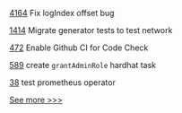
[4164](https://github.com/hyperledger/besu/pull/4164) Fix logIndex offset bug

[1414](https://github.com/hyperledger/caliper/pull/1414) Migrate generator tests to test network

[472](https://github.com/hyperledger/cello/pull/472) Enable Github CI for Code Check

[589](https://github.com/hyperledger-labs/blockchain-carbon-accounting/pull/589) create `grantAdminRole` hardhat task 

[38](https://github.com/hyperledger-labs/fabric-operator/pull/38) test prometheus operator


[See more >>>](https://start-here.hyperledger.org/pull-requests)
